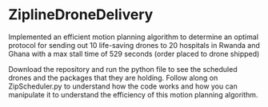 # ZiplineDroneDelivery
Implemented an efficient motion planning algorithm to determine an optimal protocol for sending out 10 life-saving drones to 20 hospitals in Rwanda and Ghana with a max stall time of 529 seconds (order placed to drone shipped) 

Download the repository and run the python file to see the scheduled drones and the packages that they are holding. Follow along on ZipScheduler.py to understand how the code works and how you can manipulate it to understand the efficiency of this motion planning algorithm.
